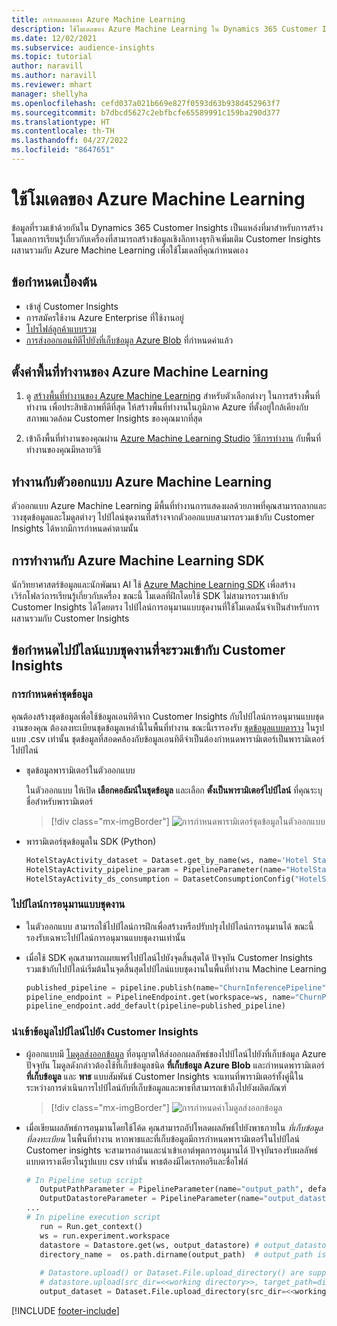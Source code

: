 ```yaml
---
title: การทดลองของ Azure Machine Learning
description: ใช้โมเดลของ Azure Machine Learning ใน Dynamics 365 Customer Insights
ms.date: 12/02/2021
ms.subservice: audience-insights
ms.topic: tutorial
author: naravill
ms.author: naravill
ms.reviewer: mhart
manager: shellyha
ms.openlocfilehash: cefd037a021b669e827f0593d63b938d452963f7
ms.sourcegitcommit: b7dbcd5627c2ebfbcfe65589991c159ba290d377
ms.translationtype: HT
ms.contentlocale: th-TH
ms.lasthandoff: 04/27/2022
ms.locfileid: "8647651"
---
```

# <a name="use-azure-machine-learning-based-models"></a>ใช้โมเดลของ Azure Machine Learning

ข้อมูลที่รวมเข้าด้วยกันใน Dynamics 365 Customer Insights เป็นแหล่งที่มาสำหรับการสร้างโมเดลการเรียนรู้เกี่ยวกับเครื่องที่สามารถสร้างข้อมูลเชิงลึกทางธุรกิจเพิ่มเติม Customer Insights ผสานรวมกับ Azure Machine Learning เพื่อใช้โมเดลที่คุณกำหนดเอง

## <a name="prerequisites"></a>ข้อกำหนดเบื้องต้น

- เข้าสู่ Customer Insights
- การสมัครใช้งาน Azure Enterprise ที่ใช้งานอยู่
- [โปรไฟล์ลูกค้าแบบรวม](data-unification.md)
- [การส่งออกเอนทิตีไปยังที่เก็บข้อมูล Azure Blob](export-azure-blob-storage.md) ที่กำหนดค่าแล้ว

## <a name="set-up-azure-machine-learning-workspace"></a>ตั้งค่าพื้นที่ทำงานของ Azure Machine Learning

1. ดู [สร้างพื้นที่ทำงานของ Azure Machine Learning](/azure/machine-learning/concept-workspace#-create-a-workspace) สำหรับตัวเลือกต่างๆ ในการสร้างพื้นที่ทำงาน เพื่อประสิทธิภาพที่ดีที่สุด ให้สร้างพื้นที่ทำงานในภูมิภาค Azure ที่ตั้งอยู่ใกล้เคียงกับสภาพแวดล้อม Customer Insights ของคุณมากที่สุด

1. เข้าถึงพื้นที่ทำงานของคุณผ่าน [Azure Machine Learning Studio](https://ml.azure.com/) [วิธีการทำงาน](/azure/machine-learning/concept-workspace#tools-for-workspace-interaction) กับพื้นที่ทำงานของคุณมีหลายวิธี

## <a name="work-with-azure-machine-learning-designer"></a>ทำงานกับตัวออกแบบ Azure Machine Learning

ตัวออกแบบ Azure Machine Learning มีพื้นที่ทำงานการแสดงผลด้วยภาพที่คุณสามารถลากและวางชุดข้อมูลและโมดูลต่างๆ ไปป์ไลน์ชุดงานที่สร้างจากตัวออกแบบสามารถรวมเข้ากับ Customer Insights ได้หากมีการกำหนดค่าตามนั้น 
   
## <a name="working-with-azure-machine-learning-sdk"></a>การทำงานกับ Azure Machine Learning SDK

นักวิทยาศาสตร์ข้อมูลและนักพัฒนา AI ใช้ [Azure Machine Learning SDK](/python/api/overview/azure/ml/?preserve-view=true&view=azure-ml-py) เพื่อสร้างเวิร์กโฟลว์การเรียนรู้เกี่ยวกับเครื่อง ขณะนี้ โมเดลที่ฝึกโดยใช้ SDK ไม่สามารถรวมเข้ากับ Customer Insights ได้โดยตรง ไปป์ไลน์การอนุมานแบบชุดงานที่ใช้โมเดลนั้นจำเป็นสำหรับการผสานรวมกับ Customer Insights

## <a name="batch-pipeline-requirements-to-integrate-with-customer-insights"></a>ข้อกำหนดไปป์ไลน์แบบชุดงานที่จะรวมเข้ากับ Customer Insights

### <a name="dataset-configuration"></a>การกำหนดค่าชุดข้อมูล

คุณต้องสร้างชุดข้อมูลเพื่อใช้ข้อมูลเอนทิตีจาก Customer Insights กับไปป์ไลน์การอนุมานแบบชุดงานของคุณ ต้องลงทะเบียนชุดข้อมูลเหล่านี้ในพื้นที่ทำงาน ขณะนี้เรารองรับ [ชุดข้อมูลแบบตาราง](/azure/machine-learning/how-to-create-register-datasets#tabulardataset) ในรูปแบบ .csv เท่านั้น ชุดข้อมูลที่สอดคล้องกับข้อมูลเอนทิตีจำเป็นต้องกำหนดพารามิเตอร์เป็นพารามิเตอร์ไปป์ไลน์
   
* ชุดข้อมูลพารามิเตอร์ในตัวออกแบบ
   
     ในตัวออกแบบ ให้เปิด **เลือกคอลัมน์ในชุดข้อมูล** และเลือก **ตั้งเป็นพารามิเตอร์ไปป์ไลน์** ที่คุณระบุชื่อสำหรับพารามิเตอร์

     > [!div class="mx-imgBorder"]
     > ![การกำหนดพารามิเตอร์ชุดข้อมูลในตัวออกแบบ](media/intelligence-designer-dataset-parameters.png "การกำหนดพารามิเตอร์ชุดข้อมูลในตัวออกแบบ")
   
* พารามิเตอร์ชุดข้อมูลใน SDK (Python)
   
   ```python
   HotelStayActivity_dataset = Dataset.get_by_name(ws, name='Hotel Stay Activity Data')
   HotelStayActivity_pipeline_param = PipelineParameter(name="HotelStayActivity_pipeline_param", default_value=HotelStayActivity_dataset)
   HotelStayActivity_ds_consumption = DatasetConsumptionConfig("HotelStayActivity_dataset", HotelStayActivity_pipeline_param)
   ```

### <a name="batch-inference-pipeline"></a>ไปป์ไลน์การอนุมานแบบชุดงาน
  
* ในตัวออกแบบ สามารถใช้ไปป์ไลน์การฝึกเพื่อสร้างหรือปรับปรุงไปป์ไลน์การอนุมานได้ ขณะนี้รองรับเฉพาะไปป์ไลน์การอนุมานแบบชุดงานเท่านั้น

* เมื่อใช้ SDK คุณสามารถเผยแพร่ไปป์ไลน์ไปยังจุดสิ้นสุดได้ ปัจจุบัน Customer Insights รวมเข้ากับไปป์ไลน์เริ่มต้นในจุดสิ้นสุดไปป์ไลน์แบบชุดงานในพื้นที่ทำงาน Machine Learning
   
   ```python
   published_pipeline = pipeline.publish(name="ChurnInferencePipeline", description="Published Churn Inference pipeline")
   pipeline_endpoint = PipelineEndpoint.get(workspace=ws, name="ChurnPipelineEndpoint") 
   pipeline_endpoint.add_default(pipeline=published_pipeline)
   ```

### <a name="import-pipeline-data-into-customer-insights"></a>นำเข้าข้อมูลไปป์ไลน์ไปยัง Customer Insights

* ผู้ออกแบบมี [โมดูลส่งออกข้อมูล](/azure/machine-learning/algorithm-module-reference/export-data) ที่อนุญาตให้ส่งออกผลลัพธ์ของไปป์ไลน์ไปยังที่เก็บข้อมูล Azure ปัจจุบัน โมดูลดังกล่าวต้องใช้ที่เก็บข้อมูลชนิด **ที่เก็บข้อมูล Azure Blob** และกำหนดพารามิเตอร์ **ที่เก็บข้อมูล** และ **พาธ** แบบสัมพันธ์ Customer Insights จะแทนที่พารามิเตอร์ทั้งคู่นี้ในระหว่างการดำเนินการไปป์ไลน์กับที่เก็บข้อมูลและพาธที่สามารถเข้าถึงไปยังผลิตภัณฑ์
   > [!div class="mx-imgBorder"]
   > ![การกำหนดค่าโมดูลส่งออกข้อมูล](media/intelligence-designer-importdata.png "การกำหนดค่าโมดูลส่งออกข้อมูล")
   
* เมื่อเขียนผลลัพธ์การอนุมานโดยใช้โค้ด คุณสามารถอัปโหลดผลลัพธ์ไปยังพาธภายใน *ที่เก็บข้อมูลที่ลงทะเบียน* ในพื้นที่ทำงาน หากพาธและที่เก็บข้อมูลมีการกำหนดพารามิเตอร์ในไปป์ไลน์ Customer insights จะสามารถอ่านและนำเข้าเอาต์พุตการอนุมานได้ ปัจจุบันรองรับผลลัพธ์แบบตารางเดียวในรูปแบบ csv เท่านั้น พาธต้องมีไดเรกทอรีและชื่อไฟล์

   ```python
   # In Pipeline setup script
      OutputPathParameter = PipelineParameter(name="output_path", default_value="HotelChurnOutput/HotelChurnOutput.csv")
      OutputDatastoreParameter = PipelineParameter(name="output_datastore", default_value="workspaceblobstore")
   ...
   # In pipeline execution script
      run = Run.get_context()
      ws = run.experiment.workspace
      datastore = Datastore.get(ws, output_datastore) # output_datastore is parameterized
      directory_name =  os.path.dirname(output_path)  # output_path is parameterized.
      
      # Datastore.upload() or Dataset.File.upload_directory() are supported methods to uplaod the data
      # datastore.upload(src_dir=<<working directory>>, target_path=directory_name, overwrite=False, show_progress=True)
      output_dataset = Dataset.File.upload_directory(src_dir=<<working directory>>, target = (datastore, directory_name)) # Remove trailing "/" from directory_name
   ```


[!INCLUDE [footer-include](includes/footer-banner.md)]